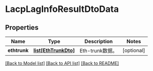 # LacpLagInfoResultDtoData

## Properties
Name | Type | Description | Notes
------------ | ------------- | ------------- | -------------
**ethtrunk** | [**list[EthTrunkDto]**](EthTrunkDto.md) | Eth-trunk数据。 | [optional] 

[[Back to Model list]](../README.md#documentation-for-models) [[Back to API list]](../README.md#documentation-for-api-endpoints) [[Back to README]](../README.md)


